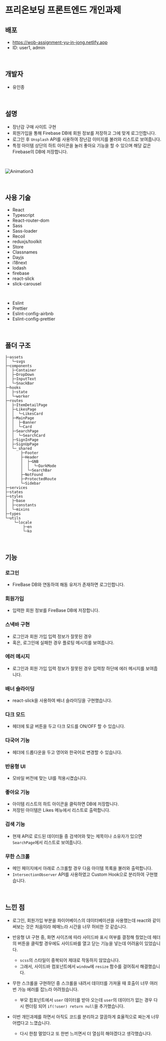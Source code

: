 # 프리온보딩 프론트엔드 개인과제
## 배포
- https://wob-assignment-yu-in-jong.netlify.app
- ID: user1, admin
<br>

## 개발자 
- 유인종
<br>

## 설명
- 장난감 구매 사이트 구현
- 회원가입을 통해 Firebase DB에 회원 정보를 저장하고 그에 맞게 로그인합니다.
- 로그인 후 `Unsplash` API를 사용하여 장난감 이미지를 불러와 리스트로 보여줍니다.
- 특정 아이템 상단의 하트 아이콘을 눌러 좋아요 기능을 할 수 있으며 해당 값은 Firebase의 DB에 저장합니다.

<br>

![Animation3](https://user-images.githubusercontent.com/45654988/172039569-797604df-af1c-466e-a1df-7e41475a4ffd.gif)


<br>

## 사용 기술
- React
- Typescript
- React-router-dom
- Sass
- Sass-loader
- Recoil
- reduxjs/toolkit
- Store
- Classnames
- Dayjs
- i18next
- lodash
- firebase
- react-slick
- slick-carousel
<br>

- Eslint
- Prettier
- Eslint-config-airbnb
- Eslint-config-prettier
<br>


## 폴더 구조
```
├─assets
│  └─svgs
├─components
│  ├─Container
│  ├─DropDown
│  ├─InputText
│  └─SnackBar
├─hooks
│  ├─state
│  └─worker
├─routes
│  ├─ItemDetailPage
│  ├─LikesPage
│  │  └─LikesCard
│  ├─MainPage
│  │  ├─Banner
│  │  └─Card
│  ├─SearchPage
│  │  └─SearchCard
│  ├─SignInPage
│  ├─SignUpPage
│  └─_shared
│      ├─Footer
│      ├─Header
│      │  ├─GNB
│      │  │  └─DarkMode
│      │  └─SearchBar
│      ├─NotFound
│      ├─ProtectedRoute
│      └─Sidebar
├─services
├─states
├─styles
│  ├─base
│  ├─constants
│  └─mixins
├─types
└─utils
    └─locale
        ├─en
        └─ko
```
<br>

## 기능
### 로그인
  - FireBase DB와 연동하여 해동 유저가 존재하면 로그인합니다.
  
### 회원가입
  - 입력한 회원 정보를 FireBase DB에 저장합니다.

### 스낵바 구현
  - 로그인과 회원 가입 입력 정보가 잘못된 경우
  - 혹은, 로그인에 실패한 경우 플로팅 메시지를 보여줍니다.

### 에러 메시지
  - 로그인과 회원 가입 입력 정보가 잘못된 경우 입력창 하단에 에러 메시지를 보여줍니다.

### 배너 슬라이딩
  - react-slick을 사용하여 배너 슬라이딩을 구현했습니다.

### 다크 모드
  - 헤더에 토글 버튼을 두고 다크 모드를 ON/OFF 할 수 있습니다.
  
### 다국어 기능
  - 헤더에 드롭다운을 두고 영어와 한국어로 변경할 수 있습니다.
  
### 반응형 UI
  - 모바일 버전에 맞는 UI를 적용시켰습니다.

  
### 좋아요 기능
  - 아이템 리스트의 하트 아이콘을 클릭하면 DB에 저장합니다.
  - 저장된 아이템은 Likes 메뉴에서 리스트로 출력합니다.

### 검색 기능
  - 현재 API로 로드된 데이터들 중 검색어와 맞는 제목이나 소유자가 있으면 `SearchPage`에서 리스트로 보여줍니다.

### 무한 스크롤
  - 메인 페이지에서 아래로 스크롤할 경우 다음 아이템 목록을 불러와 출력합니다.
  - `IntersectionObserver` API를 사용하였고 Custom Hook으로 분리하여 구현했습니다.

<br>

## 느낀 점
- 로그인, 회원가입 부분을 파이어베이스의 데이터베이션을 사용했는데 react와 같이 써보는 것은 처음이라 헤매느라 시간을 너무 허비한 것 같습니다.

- 반응형 UI 구현 중, 화면 사이즈에 따라 사이드바 표시 여부를 결정해 줬었는데 헤더의 버튼을 클릭할 경우에도 사이드바를 열고 닫는 기능을 넣는데 어려움이 있었습니다.
  - `scss`의 스타일이 중복되어 제대로 작동하지 않았습니다.
  - 그래서, 사이드바 컴포넌트에서 `window`에 `resize` 함수를 걸어줘서 해결했습니다.

- 무한 스크롤을 구현하던 중 스크롤을 내려서 데이터를 가져올 때 호출이 너무 여러 번 가능 에러를 잡느라 어려웠습니다.
  - 부모 컴포넌트에서 `user` 데이터를 받아 오는데 `user`의 데이터가 없는 경우 다시 렌더링 되어 `if(!user) return null`을 추가했습니다. 

- 이번 개인과제를 하면서 아직도 코드를 분리하고 깔끔하게 효율적으로 짜는게 너무 어렵다고 느꼈습니다.
  - 다시 한참 멀었다고 또 한번 느끼면서 더 열심히 해야겠다고 생각했습니다.
  
